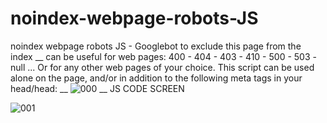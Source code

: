 # noindex-webpage-robots-JS
noindex webpage robots JS - Googlebot to exclude this page from the index
__
can be useful for web pages: 400 - 404 - 403 - 410 - 500 -  503 - null ...
Or for any other web pages of your choice. This script can be used alone on the page, and/or in addition to the following meta tags in your head/head: 
__
![000](https://user-images.githubusercontent.com/83957788/174448411-e1dae543-93e8-462a-8734-dd919c6b098b.jpg)
__
JS CODE SCREEN

![001](https://user-images.githubusercontent.com/83957788/174448613-8d324380-a9d9-43b2-a3f8-c5b70f09638e.jpg)

